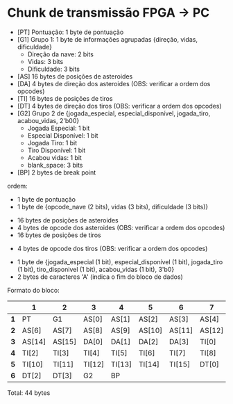 # Chunk de transmissão FPGA -> PC 
- [PT] Pontuação: 1 byte de pontuação 
- [G1] Grupo 1: 1 byte de informações agrupadas {direção, vidas, dificuldade}
    - Direção da nave: 2 bits
    - Vidas: 3 bits
    - Dificuldade: 3 bits
- [AS] 16 bytes de posições de asteroides
- [DA] 4 bytes de direção dos asteroides (OBS: verificar a ordem dos opcodes)
- [TI] 16 bytes de posições de tiros
- [DT] 4 bytes de direção dos tiros (OBS: verificar a ordem dos opcodes)
- [G2] Grupo 2 de {jogada_especial, especial_disponível,  jogada_tiro, acabou_vidas, 2'b00}
    - Jogada Especial: 1 bit
    - Especial Disponível: 1 bit
    - Jogada Tiro: 1 bit
    - Tiro Disponível: 1 bit
    - Acabou vidas: 1 bit
    - blank_space: 3 bits
- [BP] 2 bytes de break point

ordem:
* 1 byte de pontuação
* 1 byte de {opcode_nave (2 bits), vidas (3 bits), dificuldade (3 bits)}
- 16 bytes de posições de asteroides
- 4 bytes de opcode dos asteroides (OBS: verificar a ordem dos opcodes)
- 16 bytes de posições de tiros
* 4 bytes de opcode dos tiros (OBS: verificar a ordem dos opcodes)
- 1 byte de {jogada_especial (1 bit), especial_disponível (1 bit),  jogada_tiro (1 bit), tiro_disponivel (1 bit), acabou_vidas (1 bit), 3'b0}
- 2 bytes de caracteres 'A' (indica o fim do bloco de dados)

Formato do bloco:

|        | **1**  | **2**  | **3**  | **4**  | **5**  | **6**  | **7**  | **8**    
|--------|--------|--------|--------|--------|--------|--------|--------|--------|
| **1**  | PT     | G1     | AS[0]  | AS[1]  | AS[2]  | AS[3]  | AS[4]  | AS[5]  |
| **2**  | AS[6]  | AS[7]  | AS[8]  | AS[9]  | AS[10] | AS[11] | AS[12] | AS[13] |
| **3**  | AS[14] | AS[15] | DA[0]  | DA[1]  | DA[2]  | DA[3]  | TI[0]  | TI[1]  | 
| **4**  | TI[2]  | TI[3]  | TI[4]  | TI[5]  | TI[6]  | TI[7]  | TI[8]  | TI[9]  |
| **5**  | TI[10] | TI[11] | TI[12] | TI[13] | TI[14] | TI[15] | DT[0]  | DT[1]  |
| **6**  | DT[2]  | DT[3]  | G2     | BP     |        |        |        |        |

Total: 44 bytes